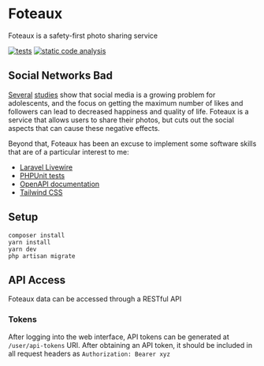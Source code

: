 # Foteaux

Foteaux is a safety-first photo sharing service

[![tests](https://github.com/amsoell/foteaux/actions/workflows/tests.yml/badge.svg)](https://github.com/amsoell/foteaux/actions/workflows/tests.yml)
[![static code analysis](https://github.com/amsoell/foteaux/actions/workflows/analysis.yml/badge.svg)](https://github.com/amsoell/foteaux/actions/workflows/analysis.yml)

## Social Networks Bad

[Several](https://www.researchgate.net/publication/344195460_Getting_Fewer_Likes_Than_Others_on_Social_Media_Elicits_Emotional_Distress_Among_Victimized_Adolescents) [studies](https://journals.sagepub.com/doi/abs/10.1177/0956797616645673) show that social media is a growing problem for adolescents, and the focus on getting the maximum number of likes and followers can lead to decreased happiness and quality of life. Foteaux is a service that allows users to share their photos, but cuts out the social aspects that can cause these negative effects.

Beyond that, Foteaux has been an excuse to implement some software skills that are of a particular interest to me:

+ [Laravel Livewire](https://laravel-livewire.com)
+ [PHPUnit tests](https://phpunit.de)
+ [OpenAPI documentation](https://swagger.io/resources/open-api/)
+ [Tailwind CSS](https://tailwindcss.com)

## Setup

```
composer install
yarn install
yarn dev
php artisan migrate
```

## API Access

Foteaux data can be accessed through a RESTful API

### Tokens

After logging into the web interface, API tokens can be generated at `/user/api-tokens` URI. After obtaining an API token, it should be included in all request headers as `Authorization: Bearer xyz`